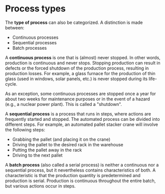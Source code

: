# Process types

The **type of process** can also be categorized. A distinction is made between:
- Continuous processes
- Sequential processes
- Batch processes

A **continuous process** is one that is (almost) never stopped. In other words, production is continuous and never stops. Stopping production can result in defects or the forced shutdown of the production process, resulting in production losses. For example, a glass furnace for the production of thin glass (used in windows, solar panels, etc.) is never stopped during its life-cycle.

As an exception, some continuous processes are stopped once a year for about two weeks for maintenance purposes or in the event of a hazard (e.g., a nuclear power plant). This is called a "shutdown".

A **sequential process** is a process that runs in steps, where actions are frequently started and stopped. The automated process can be divided into different steps. For example, an automated pallet stacker crane will involve the following steps:
- Grabbing the pallet (and placing it on the crane)
- Driving the pallet to the desired rack in the warehouse
- Putting the pallet away in the rack
- Driving to the next pallet

A **batch process** (also called a serial process) is neither a continuous nor a sequential process, but it nevertheless contains characteristics of both. A characteristic is that the production quantity is predetermined and production is serial. Production is continuous throughout the entire batch, but various actions occur in steps.